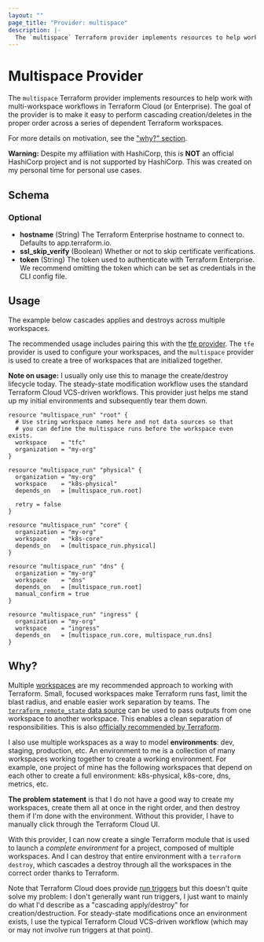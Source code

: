 ```yaml
---
layout: ""
page_title: "Provider: multispace"
description: |-
  The `multispace` Terraform provider implements resources to help work with multi-workspace workflows in Terraform Cloud (or Enterprise) with pure Terraform.
---
```


# Multispace Provider

The `multispace` Terraform provider implements resources to help work
with multi-workspace workflows in Terraform Cloud (or Enterprise).
The goal of the provider is to make it easy to perform cascading
creation/deletes in the proper order across a series of dependent
Terraform workspaces.

For more details on motivation, see the ["why?" section](#why).

**Warning:** Despite my affiliation with HashiCorp, this is **NOT** an official
HashiCorp project and is not supported by HashiCorp. This was created on
my personal time for personal use cases.

<!-- schema generated by tfplugindocs -->
## Schema

### Optional

- **hostname** (String) The Terraform Enterprise hostname to connect to. Defaults to app.terraform.io.
- **ssl_skip_verify** (Boolean) Whether or not to skip certificate verifications.
- **token** (String) The token used to authenticate with Terraform Enterprise. We recommend omitting
the token which can be set as credentials in the CLI config file.

## Usage

The example below cascades applies and destroys across multiple workspaces.

The recommended usage includes pairing this with the
[tfe provider](https://registry.terraform.io/providers/hashicorp/tfe/latest).
The `tfe` provider is used to configure your workspaces, and the
`multispace` provider is used to create a tree of workspaces that
are initialized together.

**Note on usage:** I usually only use this to manage the create/destroy
lifecycle today. The steady-state modification workflow uses the standard
Terraform Cloud VCS-driven workflows. This provider just helps me stand up
my initial environments and subsequently tear them down.

```hcl
resource "multispace_run" "root" {
  # Use string workspace names here and not data sources so that
  # you can define the multispace runs before the workspace even exists.
  workspace    = "tfc"
  organization = "my-org"
}

resource "multispace_run" "physical" {
  organization = "my-org"
  workspace    = "k8s-physical"
  depends_on   = [multispace_run.root]

  retry = false
}

resource "multispace_run" "core" {
  organization = "my-org"
  workspace    = "k8s-core"
  depends_on   = [multispace_run.physical]
}

resource "multispace_run" "dns" {
  organization = "my-org"
  workspace    = "dns"
  depends_on   = [multispace_run.root]
  manual_confirm = true
}

resource "multispace_run" "ingress" {
  organization = "my-org"
  workspace    = "ingress"
  depends_on   = [multispace_run.core, multispace_run.dns]
}
```

## Why?

Multiple [workspaces](https://www.terraform.io/docs/cloud/workspaces/index.html)
are my recommended approach to working with Terraform. Small, focused workspaces
make Terraform runs fast, limit the blast radius, and enable easier
work separation by teams. The [`terraform_remote_state` data source](https://www.terraform.io/docs/language/state/remote-state-data.html)
can be used to pass outputs from one workspace to another workspace. This
enables a clean separation of responsibilities. This is also
[officially recommended by Terraform](https://www.terraform.io/docs/cloud/guides/recommended-practices/part1.html).

I also use multiple workspaces as a way to model **environments**: dev,
staging, production, etc. An environment to me is a collection of many
workspaces working together to create a working environment. For example,
one project of mine has the following workspaces that depend on each other
to create a full environment: k8s-physical, k8s-core, dns, metrics, etc.

**The problem statement** is that I do not have a good way to create my
workspaces, create them all at once in the right order, and then destroy them
if I'm done with the environment. Without this provider, I have to manually
click through the Terraform Cloud UI.

With this provider, I can now create a single Terraform module that is used
to launch a _complete environment_ for a project, composed of multiple workspaces.
And I can destroy that entire environment with a `terraform destroy`, which
cascades a destroy through all the workspaces in the correct order thanks
to Terraform.

Note that Terraform Cloud does provide [run triggers](https://www.terraform.io/docs/cloud/workspaces/run-triggers.html)
but this doesn't quite solve my problem: I don't generally want run triggers,
I just want to mainly do what I'd describe as a "cascading apply/destroy"
for creation/destruction. For steady-state modifications once an environment
exists, I use the typical Terraform Cloud VCS-driven workflow (which may or
may not involve run triggers at that point).

